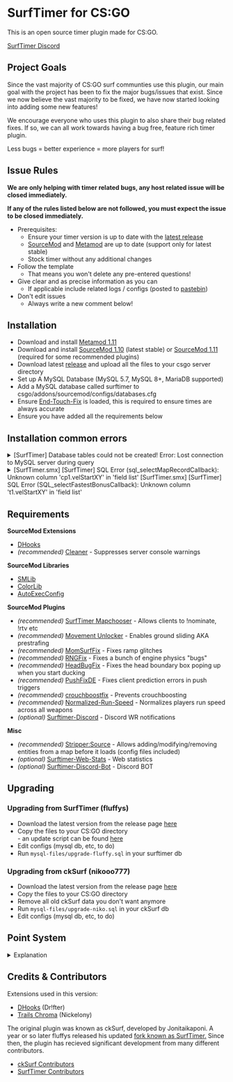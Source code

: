 # SurfTimer for CS:GO

This is an open source timer plugin made for CS:GO.

[SurfTimer Discord](https://discord.surftimer.dev)

## Project Goals

Since the vast majority of CS:GO surf communties use this plugin, our main goal with the project has been to fix the major bugs/issues that exist. Since we now believe the vast majority to be fixed, we have now started looking into adding some new features! 

We encourage everyone who uses this plugin to also share their bug related fixes. If so, we can all work towards having a bug free, feature rich timer plugin.

Less bugs = better experience = more players for surf!

## Issue Rules

**We are only helping with timer related bugs, any host related issue will be closed immediately.**

**If any of the rules listed below are not followed, you must expect the issue to be closed immediately.**

- Prerequisites:
	- Ensure your timer version is up to date with the [latest release](https://github.com/surftimer/Surftimer-Official/releases/latest)
	- [SourceMod](https://www.sourcemod.net/downloads.php?branch=stable) and [Metamod](https://www.sourcemm.net/downloads.php/?branch=stable) are up to date (support only for latest stable)
	- Stock timer without any additional changes
- Follow the template
	- That means you won't delete any pre-entered questions!
- Give clear and as precise information as you can
	- If applicable include related logs / configs (posted to [pastebin](https://pastebin.com/))
- Don't edit issues
	- Always write a new comment below!

## Installation

* Download and install [Metamod 1.11](https://www.sourcemm.net/downloads.php/?branch=stable)
* Download and install [SourceMod 1.10](https://www.sourcemod.net/downloads.php?branch=stable) (latest stable) or [SourceMod 1.11](https://www.sourcemod.net/downloads.php?branch=master&all=1) (required for some recommended plugins)
* Download latest [release](https://github.com/surftimer/SurfTimer/releases/latest) and upload all the files to your csgo server directory
* Set up A MySQL Database (MySQL 5.7, MySQL 8+, MariaDB supported)
* Add a MySQL database called surftimer to csgo/addons/sourcemod/configs/databases.cfg
* Ensure [End-Touch-Fix](https://github.com/rumourA/End-Touch-Fix) is loaded, this is required to ensure times are always accurate
* Ensure you have added all the requirements below

## Installation common errors
<details>
  <summary>[SurfTimer] Database tables could not be created! Error: Lost connection to MySQL server during query</summary>

Run the following queries on your database:

	`CREATE TABLE IF NOT EXISTS `ck_announcements` (`id` int(11) NOT NULL AUTO_INCREMENT, `server` varchar(256) NOT NULL DEFAULT 'Beginner', `name` varchar(32) NOT NULL, `mapname` varchar(128) NOT NULL, `mode` int(11) NOT NULL DEFAULT '0', `time` varchar(32) NOT NULL, `group` int(12) NOT NULL DEFAULT '0', PRIMARY KEY (`id`))DEFAULT CHARSET=utf8mb4;
	CREATE TABLE IF NOT EXISTS ck_bonus (steamid VARCHAR(32), name VARCHAR(32), mapname VARCHAR(32), runtime FLOAT NOT NULL DEFAULT '-1.0', zonegroup INT(12) NOT NULL DEFAULT 1, style INT(11) NOT NULL DEFAULT 0, PRIMARY KEY(steamid, mapname, zonegroup, style)) DEFAULT CHARSET=utf8mb4;
	CREATE TABLE IF NOT EXISTS ck_checkpoints (steamid VARCHAR(32), mapname VARCHAR(32), cp1 FLOAT DEFAULT '0.0', cp2 FLOAT DEFAULT '0.0', cp3 FLOAT DEFAULT '0.0', cp4 FLOAT DEFAULT '0.0', cp5 FLOAT DEFAULT '0.0', cp6 FLOAT DEFAULT '0.0', cp7 FLOAT DEFAULT '0.0', cp8 FLOAT DEFAULT '0.0', cp9 FLOAT DEFAULT '0.0', cp10 FLOAT DEFAULT '0.0', cp11 FLOAT DEFAULT '0.0', cp12 FLOAT DEFAULT '0.0', cp13 FLOAT DEFAULT '0.0', cp14 FLOAT DEFAULT '0.0', cp15 FLOAT DEFAULT '0.0', cp16 FLOAT DEFAULT '0.0', cp17  FLOAT DEFAULT '0.0', cp18 FLOAT DEFAULT '0.0', cp19 FLOAT DEFAULT '0.0', cp20  FLOAT DEFAULT '0.0', cp21 FLOAT DEFAULT '0.0', cp22 FLOAT DEFAULT '0.0', cp23 FLOAT DEFAULT '0.0', cp24 FLOAT DEFAULT '0.0', cp25 FLOAT DEFAULT '0.0', cp26 FLOAT DEFAULT '0.0', cp27 FLOAT DEFAULT '0.0', cp28 FLOAT DEFAULT '0.0', cp29 FLOAT DEFAULT '0.0', cp30 FLOAT DEFAULT '0.0', cp31 FLOAT DEFAULT '0.0', cp32  FLOAT DEFAULT '0.0', cp33 FLOAT DEFAULT '0.0', cp34 FLOAT DEFAULT '0.0', cp35 FLOAT DEFAULT '0.0', zonegroup INT(12) NOT NULL DEFAULT 0, PRIMARY KEY(steamid, mapname, zonegroup)) DEFAULT CHARSET=utf8mb4;
	CREATE TABLE IF NOT EXISTS ck_latestrecords (steamid VARCHAR(32), name VARCHAR(32), runtime FLOAT NOT NULL DEFAULT '-1.0', map VARCHAR(32), date TIMESTAMP NOT NULL DEFAULT CURRENT_TIMESTAMP, PRIMARY KEY(steamid,map,date)) DEFAULT CHARSET=utf8mb4;
	CREATE TABLE IF NOT EXISTS ck_maptier (mapname VARCHAR(54) NOT NULL, tier INT(12), maxvelocity FLOAT NOT NULL DEFAULT '3500.0', announcerecord INT(11) NOT NULL DEFAULT '0', gravityfix INT(11) NOT NULL DEFAULT '1', ranked INT(11) NOT NULL DEFAULT '1', PRIMARY KEY(mapname)) DEFAULT CHARSET=utf8mb4;
	CREATE TABLE IF NOT EXISTS `ck_playeroptions2` (`steamid` varchar(32) NOT NULL DEFAULT '', `timer` int(11) NOT NULL DEFAULT '1', `hide` int(11) NOT NULL DEFAULT '0', `sounds` int(11) NOT NULL DEFAULT '1', `chat` int(11) NOT NULL DEFAULT '0', `viewmodel` int(11) NOT NULL DEFAULT '1', `autobhop` int(11) NOT NULL DEFAULT '1', `checkpoints` int(11) NOT NULL DEFAULT '1', `gradient` int(11) NOT NULL DEFAULT '3', `speedmode` int(11) NOT NULL DEFAULT '0', `centrespeed` int(11) NOT NULL DEFAULT '0', `centrehud` int(11) NOT NULL DEFAULT '1', teleside int(11) NOT NULL DEFAULT '0', `module1c` int(11) NOT NULL DEFAULT '1', `module2c` int(11) NOT NULL DEFAULT '2', `module3c` int(11) NOT NULL DEFAULT '3', `module4c` int(11) NOT NULL DEFAULT '4', `module5c` int(11) NOT NULL DEFAULT '5', `module6c` int(11) NOT NULL DEFAULT '6', `sidehud` int(11) NOT NULL DEFAULT '1', `module1s` int(11) NOT NULL DEFAULT '5', `module2s` int(11) NOT NULL DEFAULT '0', `module3s` int(11) NOT NULL DEFAULT '0', `module4s` int(11) NOT NULL DEFAULT '0', `module5s` int(11) NOT NULL DEFAULT '0', prestrafe int(11) NOT NULL DEFAULT '0', cpmessages int(11) NOT NULL DEFAULT '1', wrcpmessages int(11) NOT NULL DEFAULT '1', PRIMARY KEY (`steamid`)) DEFAULT CHARSET=utf8mb4;
	CREATE TABLE IF NOT EXISTS `ck_playerrank` (`steamid` varchar(32) NOT NULL DEFAULT '', `steamid64` varchar(64) DEFAULT NULL, `name` varchar(32) DEFAULT NULL, `country` varchar(32) DEFAULT NULL, `points` int(12) DEFAULT '0', `wrpoints` int(12) NOT NULL DEFAULT '0', `wrbpoints` int(12) NOT NULL DEFAULT '0', `wrcppoints` int(11) NOT NULL DEFAULT '0', `top10points` int(12) NOT NULL DEFAULT '0', `groupspoints` int(12) NOT NULL DEFAULT '0', `mappoints` int(11) NOT NULL DEFAULT '0', `bonuspoints` int(12) NOT NULL DEFAULT '0', `finishedmaps` int(12) DEFAULT '0', `finishedmapspro` int(12) DEFAULT '0', `finishedbonuses` int(12) NOT NULL DEFAULT '0', `finishedstages` int(12) NOT NULL DEFAULT '0', `wrs` int(12) NOT NULL DEFAULT '0', `wrbs` int(12) NOT NULL DEFAULT '0', `wrcps` int(12) NOT NULL DEFAULT '0', `top10s` int(12) NOT NULL DEFAULT '0', `groups` int(12) NOT NULL DEFAULT '0', `lastseen` int(64) DEFAULT NULL, `joined` int(64) NOT NULL, `timealive` int(64) NOT NULL DEFAULT '0', `timespec` int(64) NOT NULL DEFAULT '0', `connections` int(64) NOT NULL DEFAULT '1', `readchangelog` int(11) NOT NULL DEFAULT '0', `style` int(11) NOT NULL DEFAULT '0', PRIMARY KEY (`steamid`, `style`)) DEFAULT CHARSET=utf8mb4;
	CREATE TABLE IF NOT EXISTS ck_playertemp (steamid VARCHAR(32), mapname VARCHAR(32), cords1 FLOAT NOT NULL DEFAULT '-1.0', cords2 FLOAT NOT NULL DEFAULT '-1.0', cords3 FLOAT NOT NULL DEFAULT '-1.0', angle1 FLOAT NOT NULL DEFAULT '-1.0',angle2 FLOAT NOT NULL DEFAULT '-1.0',angle3 FLOAT NOT NULL DEFAULT '-1.0', EncTickrate INT(12) DEFAULT '-1.0', runtimeTmp FLOAT NOT NULL DEFAULT '-1.0', Stage INT, zonegroup INT NOT NULL DEFAULT 0, PRIMARY KEY(steamid,mapname)) DEFAULT CHARSET=utf8mb4;
	CREATE TABLE IF NOT EXISTS ck_playertimes (steamid VARCHAR(32), mapname VARCHAR(32), name VARCHAR(32), runtimepro FLOAT NOT NULL DEFAULT '-1.0', style INT(11) NOT NULL DEFAULT '0', PRIMARY KEY(steamid, mapname, style)) DEFAULT CHARSET=utf8mb4;
	CREATE TABLE IF NOT EXISTS ck_spawnlocations (mapname VARCHAR(54) NOT NULL, pos_x FLOAT NOT NULL, pos_y FLOAT NOT NULL, pos_z FLOAT NOT NULL, ang_x FLOAT NOT NULL, ang_y FLOAT NOT NULL, ang_z FLOAT NOT NULL,  `vel_x` float NOT NULL DEFAULT '0', `vel_y` float NOT NULL DEFAULT '0', `vel_z` float NOT NULL DEFAULT '0', zonegroup INT(12) DEFAULT 0, stage INT(12) DEFAULT 0, teleside INT(11) DEFAULT 0, PRIMARY KEY(mapname, zonegroup, stage, teleside)) DEFAULT CHARSET=utf8mb4;
	CREATE TABLE IF NOT EXISTS `ck_vipadmins` (`steamid` varchar(32) NOT NULL DEFAULT '', `title` varchar(128) DEFAULT '0', `namecolour` int(11) DEFAULT '0', `textcolour` int(11) NOT NULL DEFAULT '0', `joinmsg` varchar(255) DEFAULT 'none', `pbsound` varchar(256) NOT NULL DEFAULT 'none', `topsound` varchar(256) NOT NULL DEFAULT 'none', `wrsound` varchar(256) NOT NULL DEFAULT 'none', `inuse` int(11) DEFAULT '0', `vip` int(11) DEFAULT '0', `admin` int(11) NOT NULL DEFAULT '0', `zoner` int(11) NOT NULL DEFAULT '0', `active` int(11) NOT NULL DEFAULT '1', PRIMARY KEY (`steamid`), KEY `vip` (`steamid`,`vip`,`admin`,`zoner`)) DEFAULT CHARSET=utf8mb4;
	CREATE TABLE IF NOT EXISTS `ck_wrcps` (`steamid` varchar(32) NOT NULL DEFAULT '', `name` varchar(32) DEFAULT NULL, `mapname` varchar(32) NOT NULL DEFAULT '', `runtimepro` float NOT NULL DEFAULT '-1', `stage` int(11) NOT NULL, `style` int(11) NOT NULL DEFAULT '0', PRIMARY KEY (`steamid`,`mapname`,`stage`,`style`), KEY `stagerank` (`mapname`,`runtimepro`,`stage`,`style`)) DEFAULT CHARSET=utf8mb4;
	CREATE TABLE IF NOT EXISTS `ck_zones` (`mapname` varchar(54) NOT NULL, `zoneid` int(12) NOT NULL DEFAULT '-1', `zonetype` int(12) DEFAULT '-1', `zonetypeid` int(12) DEFAULT '-1', `pointa_x` float DEFAULT '-1', `pointa_y` float DEFAULT '-1', `pointa_z` float DEFAULT '-1', `pointb_x` float DEFAULT '-1', `pointb_y` float DEFAULT '-1', `pointb_z` float DEFAULT '-1', `vis` int(12) DEFAULT '0', `team` int(12) DEFAULT '0', `zonegroup` int(11) NOT NULL DEFAULT '0', `zonename` varchar(128) DEFAULT NULL, `hookname` varchar(128) DEFAULT 'None', `targetname` varchar(128) DEFAULT 'player', `onejumplimit` int(12) NOT NULL DEFAULT '1', `prespeed` int(64) NOT NULL DEFAULT '250.0', PRIMARY KEY (`mapname`,`zoneid`)) DEFAULT CHARSET=utf8mb4;
	CREATE TABLE IF NOT EXISTS ck_prinfo (steamid VARCHAR(32), name VARCHAR(32), mapname VARCHAR(32), runtime FLOAT NOT NULL DEFAULT '0.0', zonegroup INT(12) NOT NULL DEFAULT '0', PRtimeinzone FLOAT NOT NULL DEFAULT '0.0', PRcomplete FLOAT NOT NULL DEFAULT '0.0', PRattempts FLOAT NOT NULL DEFAULT '0.0', PRstcomplete FLOAT NOT NULL DEFAULT '0.0', PRIMARY KEY(steamid, mapname, zonegroup)) DEFAULT CHARSET=utf8mb4;

</details>

<details>
  <summary>[SurfTimer.smx] [SurfTimer] SQL Error (sql_selectMapRecordCallback): Unknown column 'cp1.velStartXY' in 'field list'
  [SurfTimer.smx] [SurfTimer] SQL Error (SQL_selectFastestBonusCallback): Unknown column 't1.velStartXY' in 'field list'</summary>

Run the following queries on your database:

	ALTER TABLE ck_bonus ADD velStartXY smallint(6) DEFAULT 0 NOT NULL;
	ALTER TABLE ck_bonus ADD velStartXYZ smallint(6) DEFAULT 0 NOT NULL;
	ALTER TABLE ck_bonus ADD velStartZ smallint(6) DEFAULT 0 NOT NULL;

	ALTER TABLE ck_playertimes ADD velStartXY smallint(6) DEFAULT 0 NOT NULL;
	ALTER TABLE ck_playertimes ADD velStartXYZ smallint(6) DEFAULT 0 NOT NULL;
	ALTER TABLE ck_playertimes ADD velStartZ smallint(6) DEFAULT 0 NOT NULL;

	ALTER TABLE ck_wrcps ADD velStartXY smallint(6) DEFAULT 0 NOT NULL;
	ALTER TABLE ck_wrcps ADD velStartXYZ smallint(6) DEFAULT 0 NOT NULL;
	ALTER TABLE ck_wrcps ADD velStartZ smallint(6) DEFAULT 0 NOT NULL;

</details>

## Requirements

**SourceMod Extensions**
* [DHooks](https://github.com/peace-maker/DHooks2)
* *(recommended)* [Cleaner](https://github.com/Accelerator74/Cleaner) - Suppresses server console warnings

**SourceMod Libraries**
* [SMLib](https://github.com/bcserv/smlib/tree/transitional_syntax)
* [ColorLib](https://github.com/c0rp3n/colorlib-sm)
* [AutoExecConfig](https://github.com/Impact123/AutoExecConfig)

**SourceMod Plugins**
* *(recommended)* [SurfTimer Mapchooser](https://github.com/surftimer/SurfTimer-Mapchooser) - Allows clients to !nominate, !rtv etc
* *(recommended)* [Movement Unlocker](https://forums.alliedmods.net/showthread.php?t=255298) - Enables ground sliding AKA prestrafing
* *(recommended)* [MomSurfFix](https://github.com/GAMMACASE/MomSurfFix) - Fixes ramp glitches
* *(recommended)* [RNGFix](https://github.com/jason-e/rngfix) - Fixes a bunch of engine physics "bugs"
* *(recommended)* [HeadBugFix](https://github.com/GAMMACASE/HeadBugFix) - Fixes the head boundary box poping up when you start ducking
* *(recommended)* [PushFixDE](https://github.com/GAMMACASE/PushFixDE) - Fixes client prediction errors in push triggers
* *(recommended)* [crouchboostfix](https://github.com/t5mat/crouchboostfix) - Prevents crouchboosting
* *(recommended)* [Normalized-Run-Speed](https://github.com/sneak-it/Normalized-Run-Speed) - Normalizes players run speed across all weapons
* *(optional)* [Surftimer-Discord](https://github.com/Sarrus1/SurfTimer-discord) - Discord WR notifications

**Misc**
* *(recommended)* [Stripper:Source](http://www.bailopan.net/stripper/) - Allows adding/modifying/removing entities from a map before it loads (config files included)
* *(optional)* [Surftimer-Web-Stats](https://github.com/KristianP26/Surftimer-Web-Stats) - Web statistics
* *(optional)* [Surftimer-Discord-Bot](https://github.com/Sarrus1/SurfTimer-Discord-Bot) - Discord BOT

## Upgrading

### Upgrading from SurfTimer (fluffys)

*   Download the latest version from the release page [here](https://github.com/surftimer/SurfTimer/releases/latest)
*   Copy the files to your CS:GO directory <br> - an update script can be found [here](https://github.com/z4lab/z4lab-surftimer/blob/master/scripts/upgrade_scripts/upgrade-fluffy.sh)
*   Edit configs (mysql db, etc, to do)
*   Run `mysql-files/upgrade-fluffy.sql` in your surftimer db

### Upgrading from ckSurf (nikooo777)

*   Download the latest version from the release page [here](https://github.com/surftimer/SurfTimer/releases/latest)
*   Copy the files to your CS:GO directory
*   Remove all old ckSurf data you don't want anymore
*   Run `mysql-files/upgrade-niko.sql` in your ckSurf db
*   Edit configs (mysql db, etc, to do)


## Point System
<details>
  <summary>Explanation</summary>

The points system has seen a massive overhaul from the original ckSurf; it is now a percentile tiered system. Points are now distributed in two ways: (1) map completion, and (2) map ranking. Map completion points will be given to all players who complete a specific and are dependent on the tier.
* Tier 1: 25
* Tier 2: 50
* Tier 3: 100
* Tier 4: 200
* Tier 5: 400
* Tier 6: 600
* Tier 7: 800
* Tier 8: 1000

Map ranking points are dependent upon the individuals ranking on the map. This is done firstly by calculation of the WR points for the map. WR points per tier are calculated as follows:
* Tier 1: WR = MAX(250, (58.5 + (1.75 * Number of Completes) / 6))
* Tier 2: WR = MAX(500, (82.15 + (2.8 * Number of Completes) / 5))
* Tier 3: WR = MAX(750, (117 + (3.5 * Number of Completes) / 4))
* Tier 4: WR = MAX(1000, (164.25 + (5.74 * Number of Completes) / 4))
* Tier 5: WR = MAX(1250, (234 + (7 * Number of Completes) / 4))
* Tier 6: WR = MAX(1500, (328 + (14 * Number of Completes) / 4))
* Tier 7: WR = MAX(1750, (420 + (21 * Number of Completes) / 4))
* Tier 8: WR = MAX(2000, (560 + (30 * Number of Completes) / 4))

Once the WR points are calculated the top 10 are points are calculated by multiplying the WR points by a factor. These factors are:
* Rank 2 = WR * 0.8
* Rank 3 = WR * 0.75
* Rank 4 = WR * 0.7
* Rank 5 = WR * 0.65
* Rank 6 = WR * 0.6
* Rank 7 = WR * 0.55
* Rank 8 = WR * 0.5
* Rank 9 = WR * 0.45
* Rank 10 = WR * 0.4

Players who are not in the top 10 but are above the 50th percentile in map ranking will be sorted into 5 groups – with each higher group giving proportionally more points. These groups and their point distribution are as follows:
* Group 1 (top 3.125%) = WR * 0.25
* Group 2 (top 6.25%) = (Group 1) / 1.5
* Group 3 (top 12.5%) = (Group 2) / 1.5
* Group 4 (top 25%) = (Group 3) / 1.5
* Group 5 (top 50%) = (Group 4) / 1.5

Take surf_aircontrol_nbv for example: (You can use sm_mi to see this menu)
<img src="http://puu.sh/ykaR8/7520a6b0d6.jpg" width="372" height="469" />

###### Credit to NDiamond for theory crafting this point system, I just implemented his idea

</details>

## Credits & Contributors

Extensions used in this version:
*   [DHooks](https://forums.alliedmods.net/showthread.php?t=180114) (Dr!fter)
*   [Trails Chroma](https://github.com/Nickelony/Trails-Chroma) (Nickelony)

The original plugin was known as ckSurf, developed by Jonitaikaponi. A year or so later fluffys released his updated [fork known as SurfTimer.](https://github.com/fluffyst/Surftimer) Since then, the plugin has recieved significant development from many different contributors.

*   [ckSurf Contributors](https://github.com/nikooo777/ckSurf/graphs/contributors)
*   [SurfTimer Contributors](https://github.com/surftimer/SurfTimer/graphs/contributors)